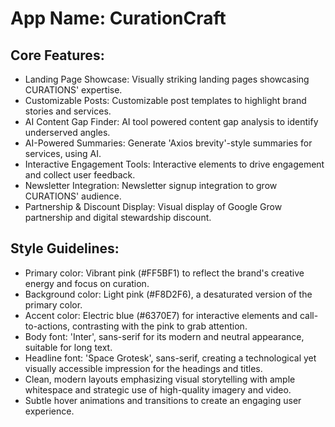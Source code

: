 # **App Name**: CurationCraft

## Core Features:

- Landing Page Showcase: Visually striking landing pages showcasing CURATIONS' expertise.
- Customizable Posts: Customizable post templates to highlight brand stories and services.
- AI Content Gap Finder: AI tool powered content gap analysis to identify underserved angles.
- AI-Powered Summaries: Generate 'Axios brevity'-style summaries for services, using AI.
- Interactive Engagement Tools: Interactive elements to drive engagement and collect user feedback.
- Newsletter Integration: Newsletter signup integration to grow CURATIONS' audience.
- Partnership & Discount Display: Visual display of Google Grow partnership and digital stewardship discount.

## Style Guidelines:

- Primary color: Vibrant pink (#FF5BF1) to reflect the brand's creative energy and focus on curation.
- Background color: Light pink (#F8D2F6), a desaturated version of the primary color.
- Accent color: Electric blue (#6370E7) for interactive elements and call-to-actions, contrasting with the pink to grab attention.
- Body font: 'Inter', sans-serif for its modern and neutral appearance, suitable for long text.
- Headline font: 'Space Grotesk', sans-serif, creating a technological yet visually accessible impression for the headings and titles.
- Clean, modern layouts emphasizing visual storytelling with ample whitespace and strategic use of high-quality imagery and video.
- Subtle hover animations and transitions to create an engaging user experience.